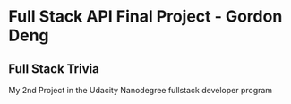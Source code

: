 # Full Stack API Final Project - Gordon Deng

## Full Stack Trivia

My 2nd Project in the Udacity Nanodegree fullstack developer program
